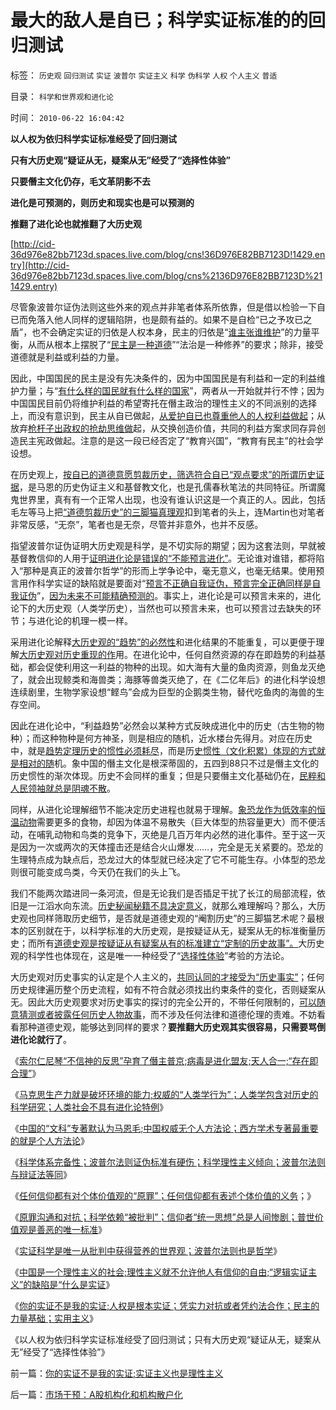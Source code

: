# 最大的敌人是自已；科学实证标准的的回归测试

标签： `历史观` `回归测试` `实证` `波普尔` `实证主义` `科学` `伪科学` `人权` `个人主义` `普适` 

目录： `科学和世界观和进化论`

时间： `2010-06-22 16:04:42`

**以人权为依归科学实证标准经受了回归测试**

**只有大历史观“疑证从无，疑案从无”经受了“选择性体验”**

**只要僭主文化仍存，毛文革阴影不去**

**进化是可预测的，则历史和现实也是可以预测的**

**推翻了进化论也就推翻了大历史观**

[http://cid-36d976e82bb7123d.spaces.live.com/blog/cns!36D976E82BB7123D!1429.entry](http://cid-36d976e82bb7123d.spaces.live.com/blog/cns%2136D976E82BB7123D%211429.entry)

尽管象波普尔证伪法则这些外来的观点并非笔者体系所依靠，但是借以检验一下自已而免落入他人同样的逻辑陷阱，也是颇有益的。如果不是自检“已之予攻已之盾”，也不会确定实证的归依是人权本身，民主的归依是“[谁主张谁维护](../../../2009/9/3/谁主张谁维护，妥协是实力平衡的结果.md)”的力量平衡，从而从根本上摆脱了“[民主是一种道德](http://blog.sina.com.cn/s/blog_5563a64d0100c3aq.html)”“法治是一种修养”的要求；除非，接受道德就是利益或利益的力量。

因此，中国国民的民主是没有先决条件的，因为中国国民是有利益和一定的利益维护力量；与“[有什么样的国民就有什么样的国家](../../../2009/12/31/有什么样的文化，就有什么样的国民.md)”，两者从一开始就并行不悖；因为中国国民目前仍将维护利益的希望寄托在僭主政治的理性主义的不同派别的选择上，而没有意识到，民主从自已做起，[从爱护自已也尊重他人的人权利益做起](../../../2010/2/26/中国的民主只不过就是从自已做起，从现在做起.md)；从放弃[枪杆子出政权的抢劫思维做](http://blog.sina.com.cn/s/blog_5563a64d0100idoi.html)起，从交换创造价值，共同的利益方案求同存异创造民主宪政做起。注意的是这一段已经否定了“教育兴国”，“教育有民主”的社会学设想。

在历史观上，[按自已的道德意愿剪裁历史，筛选符合自已“观点要求”的所谓历史证据](../../../2010/1/15/中西古今唯心社会科学的共同论证手法.md)，是马恩的历史伪证主义和基督教文化，也是孔儒春秋笔法的共同特征。所谓魔鬼世界里，真有有一个正常人出现，也没有谁认识这是一个真正的人。因此，包括毛左等马上把[“道德剪裁历史”的三脚猫真理观](../../../2009/7/10/三脚猫真理艺术.md)扣到笔者的头上，连Martin也对笔者非常反感，“无奈”，笔者也是无奈，尽管并非意外，也并不反感。

指望波普尔证伪证明大历史观是科学，是不切实际的期望；因为这套法则，早就被基督教信仰的人用于[证明进化论是错误的“不能预言进化”](../../../2010/2/2/炮轰进化论.md)。无论谁对谁错，都将陷入“那种是真正的波普尔哲学”的形而上学争论中，毫无意义，也毫无结果。使用预言用作科学实证的缺陷就是要面对“[预言不正确自我证伪，预言完全正确同样是自我证伪](../../../2010/6/11/危机中的负面情绪；波普尔法则.md)”，[因为未来不可能精确预测的](../../../2010/5/4/波普尔法则是不确定性定律的同义表述.md)。事实上，进化论是可以预言未来的，进化论下的大历史观（人类学历史），当然也可以预言未来，也可以预言过去缺失的环节；与进化论的机理一模一样。

采用进化论解释[大历史观的“趋势”的必然性](../../../2010/5/27/社会趋势，存在即合理.md)和进化结果的不能重复，可以更便于理解[大历史观对历史重现的作](../../../2010/5/9/历史是必须被假设的.md)用。在进化论中，任何自然资源的存在即趋势的利益基础，都会促使利用这一利益的物种的出现。如大海有大量的鱼肉资源，则鱼龙灭绝了，就会出现鲸类和海兽类；海豚等兽类灭绝了，在《二亿年后》的进化科学设想连续剧里，生物学家设想“鲣鸟”会成为巨型的企鹅类生物，替代吃鱼肉的海兽的生存空间。

因此在进化论中，“利益趋势”必然会以某种方式反映成进化中的历史（古生物的物种）；而这种物种是何方神圣，则是相应的随机，近水楼台先得月。对应在历史中，就是[趋势定理历史的惯性必须耗尽](../../../2010/4/28/大道无为：任何历史和现实的政策必须顺势而为.md)，而是历[史惯性（文化积累）体现的方式就是相对的随](../../../2010/3/13/历史惯性耗尽文明才能“升级”.md)机。象中国的僭主文化是根深蒂固的，五四到88只不过是僭主文化的历史惯性的渐次体现。历史不会同样的重复；但是只要僭主文化基础仍在，[民粹和人民领袖就总是阴魂不散](../../../2010/5/20/人民领袖人民爱，人民领袖爱人民.md)。

同样，从进化论理解细节不能决定历史进程也就易于理解。[象恐龙作为低效率的恒温动物](../../../2010/1/18/恐龙灭绝不是迷；“同情弱者”不道德.md)需要更多的食物，却因为体温不易散失（巨大体型的热容量更大）而不便活动，在哺乳动物和鸟类的竞争下，灭绝是几百万年内必然的进化事件。至于这一灭是因为一次或两次的天体撞击还是结合火山爆发……，完全是无关紧要的。恐龙的生理特点成为缺点后，恐龙过大的体型就已经决定了它不可能生存。小体型的恐龙则很可能变成鸟类，今天仍在我们的头上飞。

我们不能两次踏进同一条河流，但是无论我们是否插足干扰了长江的局部流程，依旧是一江滔水向东流。[历史秘闻秘籍不具决定意义](../../../2010/4/19/“秘闻秘籍决定论”唯心历史和现实观体现的“国民文化.md)，就那么难理解吗？那么，大历史观也同样筛取历史细节，是否就是道德史观的“阉割历史”的三脚猫艺术呢？最根本的区别就在于，以科学标准的大历史观，是按疑证从无，疑案从无的标准衡量历史；而所有[道德史观是按疑证从有疑案从有的标准建立“定制的历史故事”。](../../../2010/6/6/“历史唯物主义”道德史观讨论集.md)大历史观的科学性也体现在，这是唯一一种经受了“[选择性体验](../../../2009/4/4/期望，预期和选择性体验；有调查也没有发言权.md)”考验的方法论。

大历史观对历史事实的认定是个人主义的，[共同认同的才接受为“历史事实”](../../../2009/7/4/绝对的真理存在吗？历史实证集如何认定.md)；任何历史规律遍历整个历史流程，如有不符合就必须找出约束条件的变化，否则疑案从无。因此大历史观要求对历史事实的探讨的完全公开的，不带任何限制的，[可以随意猜测或者披露任何历史人物故事](../../../2010/5/17/袁腾飞绝没有人身攻击却遭毛派人身攻击.md)，而不涉及任何法律和道德伦理的责难。不妨看看那种道德史观，能够达到同样的要求？**要推翻大历史观其实很容易，只需要骂倒进化论就行了**。

《[索尔仁尼琴“不信神的反思”孕育了僭主普京;病毒是进化盟友;天人合一;“存在即合理”](../../../2010/6/15/进化论天人必然合一存在必然合理.md)》

《[马克思生产力就是破坏环境的能力;权威的“人类学行为”；人类学包含对历史的科学研究；人类社会不具有进化论特例](../../../2010/6/15/马克思生产力观即尽量破坏环境不求回报.md)》

《[中国的“文科”专著默认为马恩毛;中国权威无个人方法论；西方学术专著最重要的就是个人方法论](../../../2010/6/20/中国文史权威没有个人方法论.md)》

《[科学体系完备性；波普尔法则证伪标准有硬伤；科学理性主义倾向；波普尔法则与辩证法等同](../../../2010/6/20/波普尔法则先验（transcendental）有歧义，其实指巫师法则.md)》

《[任何信仰都有对个体价值观的“原罪”；任何信仰都有表述个体价值的义务](../../../2010/6/20/任何信仰都有对个体价值观的“原罪”.md)；》

《[原罪沟通和对抗；科学依赖“被批判”；信仰者“统一思想”总是人间惨剧；普世价值观是善恶的唯一标准](../../../2010/6/21/人权普世的个体价值观是善恶的唯一标准.md)》

《[实证科学是唯一从批判中获得营养的世界观；波普尔法则也是哲学](../../../2010/6/21/实证科学是唯一依赖批判，不需要文过饰非的世界观.md)》

《[中国是一个理性主义的社会;理性主义就不允许他人有信仰的自由;“逻辑实证主义”的缺陷是“什么是实证](../../../2010/6/22/中国仍是一个理性主义的社会.md)》

《[你的实证不是我的实证;人权是根本实证；凭实力对抗或者凭约法合作；民主的力量基础；实用主义](../../../2010/6/22/你的实证不是我的实证;实证主义也是理性主义.md)》

《以人权为依归科学实证标准经受了回归测试；只有大历史观“疑证从无，疑案从无”经受了“选择性体验”》



前一篇：[你的实证不是我的实证;实证主义也是理性主义](../../../2010/6/22/你的实证不是我的实证;实证主义也是理性主义.md)

后一篇：[市场干预：A股机构化和机构散户化](../../../2010/6/23/市场干预：A股机构化和机构散户化.md)